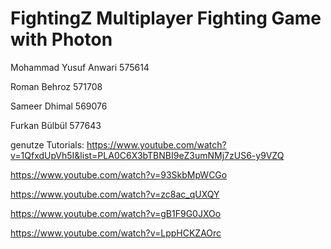 # FightingZ Multiplayer Fighting Game with Photon

Mohammad Yusuf Anwari 575614

Roman Behroz 571708

Sameer Dhimal 569076

Furkan Bülbül 577643




genutze Tutorials:
https://www.youtube.com/watch?v=1QfxdUpVh5I&list=PLA0C6X3bTBNBI9eZ3umNMj7zUS6-y9VZQ

https://www.youtube.com/watch?v=93SkbMpWCGo

https://www.youtube.com/watch?v=zc8ac_qUXQY

https://www.youtube.com/watch?v=gB1F9G0JXOo

https://www.youtube.com/watch?v=LppHCKZAOrc

